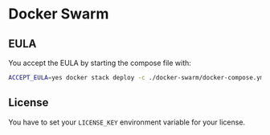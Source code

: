 # Docker Swarm

## EULA

You accept the EULA by starting the compose file with:

```bash
ACCEPT_EULA=yes docker stack deploy -c ./docker-swarm/docker-compose.yml qlik-core
```

## License

You have to set your `LICENSE_KEY` environment variable for your license.
